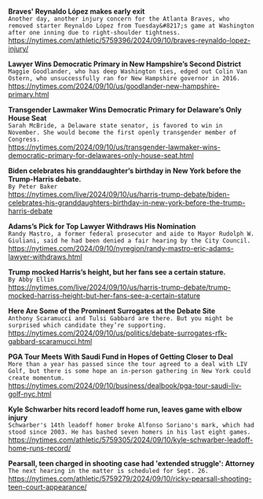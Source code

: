 **Braves' Reynaldo López makes early exit**\
`Another day, another injury concern for the Atlanta Braves, who removed starter Reynaldo López from Tuesday&#8217;s game at Washington after one inning due to right-shoulder tightness.`\
https://nytimes.com/athletic/5759396/2024/09/10/braves-reynaldo-lopez-injury/

**Lawyer Wins Democratic Primary in New Hampshire’s Second District**\
`Maggie Goodlander, who has deep Washington ties, edged out Colin Van Ostern, who unsuccessfully ran for New Hampshire governor in 2016.`\
https://nytimes.com/2024/09/10/us/goodlander-new-hampshire-primary.html

**Transgender Lawmaker Wins Democratic Primary for Delaware’s Only House Seat**\
`Sarah McBride, a Delaware state senator, is favored to win in November. She would become the first openly transgender member of Congress.`\
https://nytimes.com/2024/09/10/us/transgender-lawmaker-wins-democratic-primary-for-delawares-only-house-seat.html

**Biden celebrates his granddaughter’s birthday in New York before the Trump-Harris debate.**\
`By Peter Baker`\
https://nytimes.com/live/2024/09/10/us/harris-trump-debate/biden-celebrates-his-granddaughters-birthday-in-new-york-before-the-trump-harris-debate

**Adams’s Pick for Top Lawyer Withdraws His Nomination**\
`Randy Mastro, a former federal prosecutor and aide to Mayor Rudolph W. Giuliani, said he had been denied a fair hearing by the City Council.`\
https://nytimes.com/2024/09/10/nyregion/randy-mastro-eric-adams-lawyer-withdraws.html

**Trump mocked Harris’s height, but her fans see a certain stature.**\
`By Abby Ellin`\
https://nytimes.com/live/2024/09/10/us/harris-trump-debate/trump-mocked-harriss-height-but-her-fans-see-a-certain-stature

**Here Are Some of the Prominent Surrogates at the Debate Site**\
`Anthony Scaramucci and Tulsi Gabbard are there. But you might be surprised which candidate they’re supporting.`\
https://nytimes.com/2024/09/10/us/politics/debate-surrogates-rfk-gabbard-scaramucci.html

**PGA Tour Meets With Saudi Fund in Hopes of Getting Closer to Deal**\
`More than a year has passed since the tour agreed to a deal with LIV Golf, but there is some hope an in-person gathering in New York could create momentum.`\
https://nytimes.com/2024/09/10/business/dealbook/pga-tour-saudi-liv-golf-nyc.html

**Kyle Schwarber hits record leadoff home run, leaves game with elbow injury**\
`Schwarber's 14th leadoff homer broke Alfonso Soriano's mark, which had stood since 2003. He has bashed seven homers in his last eight games.`\
https://nytimes.com/athletic/5759305/2024/09/10/kyle-schwarber-leadoff-home-runs-record/

**Pearsall, teen charged in shooting case had 'extended struggle': Attorney**\
`The next hearing in the matter is scheduled for Sept. 26.`\
https://nytimes.com/athletic/5759279/2024/09/10/ricky-pearsall-shooting-teen-court-appearance/

